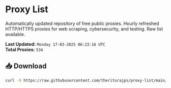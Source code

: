 # Proxy List

Automatically updated repository of free public proxies. Hourly refreshed HTTP/HTTPS proxies for web scraping, cybersecurity, and testing. Raw list available.

**Last Updated:** `Monday 17-03-2025 06:23:16 UTC`  
**Total Proxies:** `534`

## 📥 Download
```bash
curl -O https://raw.githubusercontent.com/theriturajps/proxy-list/main/proxies.txt
